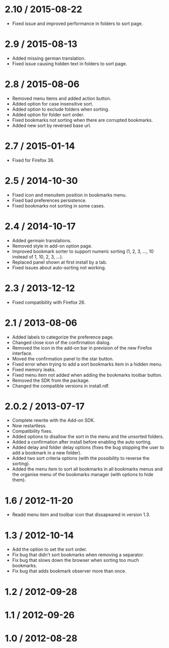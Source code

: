 2.10 / 2015-08-22
===================

 * Fixed issue and improved performance in folders to sort page.

2.9 / 2015-08-13
==================

 * Added missing german translation.
 * Fixed issue causing hidden text in folders to sort page.

2.8 / 2015-08-06
==================

 * Removed menu items and added action button.
 * Added option for case insensitive sort.
 * Added option to exclude folders when sorting.
 * Added option for folder sort order.
 * Fixed bookmarks not sorting when there are corrupted bookmarks.
 * Added new sort by reversed base url.

2.7 / 2015-01-14
==================

 * Fixed for Firefox 36.

2.5 / 2014-10-30
==================

 * Fixed icon and menuitem position in bookmarks menu.
 * Fixed bad preferences persistence.
 * Fixed bookmarks not sorting in some cases.

2.4 / 2014-10-17
==================

 * Added germain translations.
 * Removed style in add-on option page.
 * Improved bookmark sorter to support numeric sorting (1, 2, 3, …, 10 instead of 1, 10, 2, 3, …).
 * Replaced panel shown at first install by a tab.
 * Fixed issues about auto-sorting not working.

2.3 / 2013-12-12
==================

 * Fixed compatibility with Firefox 26.

2.1 / 2013-08-06
==================

 * Added labels to categorize the preference page.
 * Changed close icon of the confirmation dialog.
 * Removed the icon in the add-on bar in prevision of the new Firefox interface.
 * Moved the confirmation panel to the star button.
 * Fixed error when trying to add a sort bookmarks item in a hidden menu.
 * Fixed memory leaks.
 * Fixed menu item not added when adding the bookmarks toolbar button.
 * Removed the SDK from the package.
 * Changed the compatible versions in install.rdf.

2.0.2 / 2013-07-17
====================

 * Complete rewrite with the Add-on SDK.
 * Now restartless.
 * Compatibility fixes.
 * Added options to disallow the sort in the menu and the unsorted folders.
 * Added a confirmation after install before enabling the auto sorting.
 * Added delay and folder delay options (fixes the bug stopping the user to add a bookmark in a new folder).
 * Added two sort criteria options (with the possibility to reverse the sorting).
 * Added the menu item to sort all bookmarks in all bookmarks menus and the organise menu of the bookmarks manager (with options to hide them).

1.6 / 2012-11-20
==================

 * Readd menu item and toolbar icon that dissapeared in version 1.3.

1.3 / 2012-10-14
==================

 * Add the option to set the sort order.
 * Fix bug that didn't sort bookmarks when removing a separator.
 * Fix bug that slows down the browser when sorting too much bookmarks.
 * Fix bug that adds bookmark observer more than once.

1.2 / 2012-09-28
==================

1.1 / 2012-09-26
==================

1.0 / 2012-08-28
==================
